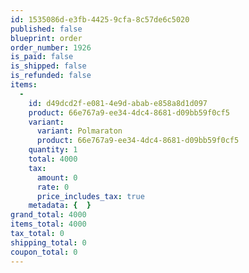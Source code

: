 ```yaml
---
id: 1535086d-e3fb-4425-9cfa-8c57de6c5020
published: false
blueprint: order
order_number: 1926
is_paid: false
is_shipped: false
is_refunded: false
items:
  -
    id: d49dcd2f-e081-4e9d-abab-e858a8d1d097
    product: 66e767a9-ee34-4dc4-8681-d09bb59f0cf5
    variant:
      variant: Polmaraton
      product: 66e767a9-ee34-4dc4-8681-d09bb59f0cf5
    quantity: 1
    total: 4000
    tax:
      amount: 0
      rate: 0
      price_includes_tax: true
    metadata: {  }
grand_total: 4000
items_total: 4000
tax_total: 0
shipping_total: 0
coupon_total: 0
---
```

